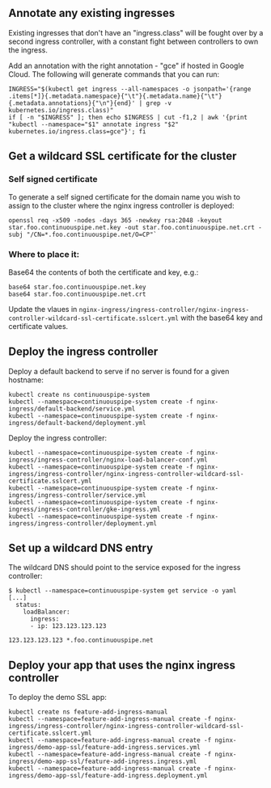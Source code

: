 ## Annotate any existing ingresses

Existing ingresses that don't have an "ingress.class" will be fought over by a second ingress controller, with a constant fight between controllers to own the ingress.

Add an annotation with the right annotation - "gce" if hosted in Google Cloud. The following will generate commands that you can run:
```
INGRESS="$(kubectl get ingress --all-namespaces -o jsonpath='{range .items[*]}{.metadata.namespace}{"\t"}{.metadata.name}{"\t"}{.metadata.annotations}{"\n"}{end}' | grep -v kubernetes.io/ingress.class)"
if [ -n "$INGRESS" ]; then echo $INGRESS | cut -f1,2 | awk '{print "kubectl --namespace="$1" annotate ingress "$2" kubernetes.io/ingress.class=gce"}'; fi
```

## Get a wildcard SSL certificate for the cluster

### Self signed certificate
To generate a self signed certificate for the domain name you wish to assign to the cluster where the nginx ingress controller is deployed:

```
openssl req -x509 -nodes -days 365 -newkey rsa:2048 -keyout star.foo.continuouspipe.net.key -out star.foo.continuouspipe.net.crt -subj "/CN=*.foo.continuouspipe.net/O=CP"`
```

### Where to place it:

Base64 the contents of both the certificate and key, e.g.:
```
base64 star.foo.continuouspipe.net.key
base64 star.foo.continuouspipe.net.crt
```

Update the vlaues in `nginx-ingress/ingress-controller/nginx-ingress-controller-wildcard-ssl-certificate.sslcert.yml` with the base64 key and certificate values.

## Deploy the ingress controller

Deploy a default backend to serve if no server is found for a given hostname:

```
kubectl create ns continuouspipe-system
kubectl --namespace=continuouspipe-system create -f nginx-ingress/default-backend/service.yml
kubectl --namespace=continuouspipe-system create -f nginx-ingress/default-backend/deployment.yml
```

Deploy the ingress controller:
```
kubectl --namespace=continuouspipe-system create -f nginx-ingress/ingress-controller/nginx-load-balancer-conf.yml
kubectl --namespace=continuouspipe-system create -f nginx-ingress/ingress-controller/nginx-ingress-controller-wildcard-ssl-certificate.sslcert.yml
kubectl --namespace=continuouspipe-system create -f nginx-ingress/ingress-controller/service.yml
kubectl --namespace=continuouspipe-system create -f nginx-ingress/ingress-controller/gke-ingress.yml
kubectl --namespace=continuouspipe-system create -f nginx-ingress/ingress-controller/deployment.yml
```

## Set up a wildcard DNS entry

The wildcard DNS should point to the service exposed for the ingress controller:

```
$ kubectl --namespace=continuouspipe-system get service -o yaml
[...]
  status:
    loadBalancer:
      ingress:
      - ip: 123.123.123.123
````

```
123.123.123.123 *.foo.continuouspipe.net
```


## Deploy your app that uses the nginx ingress controller

To deploy the demo SSL app:
```
kubectl create ns feature-add-ingress-manual
kubectl --namespace=feature-add-ingress-manual create -f nginx-ingress/ingress-controller/nginx-ingress-controller-wildcard-ssl-certificate.sslcert.yml
kubectl --namespace=feature-add-ingress-manual create -f nginx-ingress/demo-app-ssl/feature-add-ingress.services.yml
kubectl --namespace=feature-add-ingress-manual create -f nginx-ingress/demo-app-ssl/feature-add-ingress.ingress.yml
kubectl --namespace=feature-add-ingress-manual create -f nginx-ingress/demo-app-ssl/feature-add-ingress.deployment.yml
```
